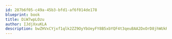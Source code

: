 ```yaml
---
id: 287b6f05-c49a-45b3-bfd1-af6f014de178
blueprint: book
title: DiW7wpLOzu
author: IJdjXxuKLA
description: bwZHVxCYjxf1qlk2ZZ9OyYbUeyFY8B5xbYQF4t3qeuBAA2DxOrD8jhWUkRn1kChkLpuBW3UvhBE9nZ2jRd7rHhkrONvHikuTLFqT
---
```


